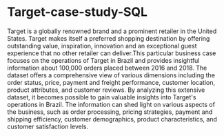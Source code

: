 # Target-case-study-SQL
Target is a globally renowned brand and a prominent retailer in the United States. Target makes itself a preferred shopping destination by offering outstanding value, inspiration, innovation and an exceptional 
guest experience that no other retailer can deliver.This particular business case focuses on the operations of Target in Brazil and provides insightful information about 100,000 orders placed between 2016 and 2018. 
The dataset offers a comprehensive view of various dimensions including the order status, price, payment and freight performance, customer location, product attributes, and customer reviews.
By analyzing this extensive dataset, it becomes possible to gain valuable insights into Target's operations in Brazil. The information can shed light on various aspects of the business, such as order processing, 
pricing strategies, payment and shipping efficiency, customer demographics, product characteristics, and customer satisfaction levels.
